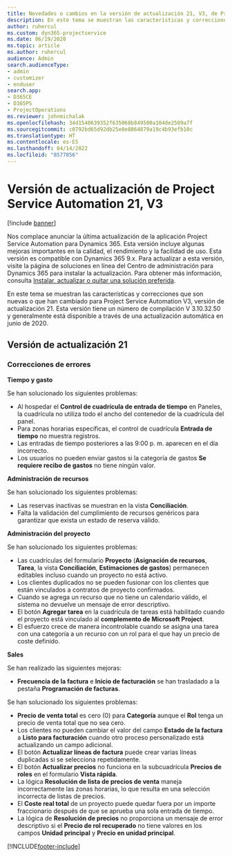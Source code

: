 ```yaml
---
title: Novedades o cambios en la versión de actualización 21, V3, de Project Service Automation
description: En este tema se muestran las características y correcciones que están disponibles en la versión de actualización 21, V3, de Project Service Automation.
author: ruhercul
ms.custom: dyn365-projectservice
ms.date: 06/19/2020
ms.topic: article
ms.author: ruhercul
audience: Admin
search.audienceType:
- admin
- customizer
- enduser
search.app:
- D365CE
- D365PS
- ProjectOperations
ms.reviewer: johnmichalak
ms.openlocfilehash: 34d1540639352f635068b849500a104de2509a7f
ms.sourcegitcommit: c0792bd65d92db25e0e8864879a19c4b93efb10c
ms.translationtype: HT
ms.contentlocale: es-ES
ms.lasthandoff: 04/14/2022
ms.locfileid: "8577856"
---
```

# <a name="project-service-automation-update-release-21-v3"></a>Versión de actualización de Project Service Automation 21, V3

[!include [banner](../includes/psa-now-project-operations.md)]

Nos complace anunciar la última actualización de la aplicación Project Service Automation para Dynamics 365. Esta versión incluye algunas mejoras importantes en la calidad, el rendimiento y la facilidad de uso. Esta versión es compatible con Dynamics 365 9.x. Para actualizar a esta versión, visite la página de soluciones en línea del Centro de administración para Dynamics 365 para instalar la actualización. Para obtener más información, consulta [Instalar, actualizar o quitar una solución preferida](/power-platform/admin/install-remove-preferred-solution).

En este tema se muestran las características y correcciones que son nuevas o que han cambiado para Project Service Automation V3, versión de actualización 21. Esta versión tiene un número de compilación V 3.10.32.50 y generalmente está disponible a través de una actualización automática en junio de 2020.

## <a name="update-release-21"></a>Versión de actualización 21

### <a name="bug-fixes"></a>Correcciones de errores

**Tiempo y gasto**

Se han solucionado los siguientes problemas:

- Al hospedar el **Control de cuadrícula de entrada de tiempo** en Paneles, la cuadrícula no utiliza todo el ancho del contenedor de la cuadrícula del panel.
- Para zonas horarias específicas, el control de cuadrícula **Entrada de tiempo** no muestra registros.
- Las entradas de tiempo posteriores a las 9:00 p. m. aparecen en el día incorrecto.
- Los usuarios no pueden enviar gastos si la categoría de gastos **Se requiere recibo de gastos** no tiene ningún valor.

**Administración de recursos**

Se han solucionado los siguientes problemas:

- Las reservas inactivas se muestran en la vista **Conciliación**.
- Falta la validación del cumplimiento de recursos genéricos para garantizar que exista un estado de reserva válido.

**Administración del proyecto**

Se han solucionado los siguientes problemas:

- Las cuadrículas del formulario **Proyecto** (**Asignación de recursos**, **Tarea**, la vista **Conciliación**, **Estimaciones de gastos**) permanecen editables incluso cuando un proyecto no está activo.
- Los clientes duplicados no se pueden fusionar con los clientes que están vinculados a contratos de proyecto confirmados.
- Cuando se agrega un recurso que no tiene un calendario válido, el sistema no devuelve un mensaje de error descriptivo.
- El botón **Agregar tarea** en la cuadrícula de tareas está habilitado cuando el proyecto está vinculado al **complemento de Microsoft Project**.
- El esfuerzo crece de manera incontrolable cuando se asigna una tarea con una categoría a un recurso con un rol para el que hay un precio de coste definido.

**Sales**

Se han realizado las siguientes mejoras:

- **Frecuencia de la factura** e **Inicio de facturación** se han trasladado a la pestaña **Programación de facturas**.

Se han solucionado los siguientes problemas:

- **Precio de venta total** es cero (0) para **Categoría** aunque el **Rol** tenga un precio de venta total que no sea cero.
- Los clientes no pueden cambiar el valor del campo **Estado de la factura** a **Listo para facturación** cuando otro proceso personalizado está actualizando un campo adicional.
- El botón **Actualizar líneas de factura** puede crear varias líneas duplicadas si se selecciona repetidamente.
- El botón **Actualizar precios** no funciona en la subcuadrícula **Precios de roles** en el formulario **Vista rápida**.
- La lógica **Resolución de lista de precios de venta** maneja incorrectamente las zonas horarias, lo que resulta en una selección incorrecta de listas de precios.
- El **Coste real total** de un proyecto puede quedar fuera por un importe fraccionario después de que se aprueba una sola entrada de tiempo.
- La lógica de **Resolución de precios** no proporciona un mensaje de error descriptivo si el **Precio de rol recuperado** no tiene valores en los campos **Unidad principal** y **Precio en unidad principal**.


[!INCLUDE[footer-include](../includes/footer-banner.md)]
